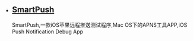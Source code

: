 * ## [SmartPush](https://github.com/shaojiankui/SmartPush)
  SmartPush,一款iOS苹果远程推送测试程序,Mac OS下的APNS工具APP,iOS Push Notification Debug App
